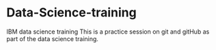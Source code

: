 # Data-Science-training
IBM data science training
This is a practice session on git and gitHub as part of the data science training.
